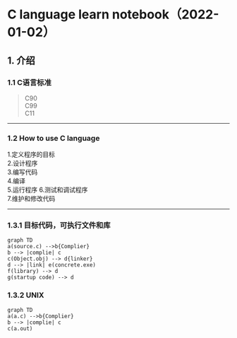 # C language learn notebook（2022-01-02）
## 1. 介绍
### 1.1 C语言标准
>C90   
>C99  
> C11

***
### 1.2 How to use C language
1.定义程序的目标  
2.设计程序  
3.编写代码  
4.编译  
5.运行程序 
6.测试和调试程序  
7.维护和修改代码

***
### 1.3.1 目标代码，可执行文件和库

```mermaid
graph TD
a(source.c) -->b{Complier}
b --> |complie| c
c(Object.obj) --> d{linker}
d --> |link| e(concrete.exe)
f(library) --> d
g(startup code) --> d
```
### 1.3.2 UNIX
```mermaid
graph TD
a(a.c) -->b{Complier}
b --> |complie| c
c(a.out)
```
